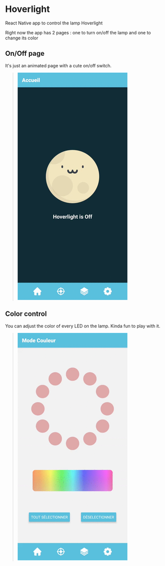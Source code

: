 # Hoverlight
React Native app to control the lamp Hoverlight

Right now the app has 2 pages : one to turn on/off the lamp and one to change its color
## On/Off page
It's just an animated page with a cute on/off switch.
>![](https://github.com/GGomez99/hoverlight/blob/master/on-off-showcase.gif)
## Color control
You can adjust the color of every LED on the lamp. Kinda fun to play with it.
>![](https://github.com/GGomez99/hoverlight/blob/master/color-showcase.gif)
